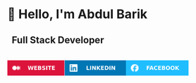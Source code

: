 <h1> 👋 Hello, I'm Abdul Barik </h1>
<h2 style="margin-left: 10px">Full Stack Developer</h2>
<br>

<div style="display: flex">
  <a href="https://abdul-barik-portfolio.vercel.app/"> <img src="images/WEBSITE.svg" alt="" height="35px" width="auto"></a>
  <a href="https://www.linkedin.com/in/abdul-barik1997/"> <img src="images/LINKEDIN.svg" alt="" height="35px" width="auto"></a>
  <a href="https://www.facebook.com/Abdul.Barik.1997"><img src="images/FACEBOOK.svg" alt="" height="35px" width="auto"></a>
</div>
<br>
